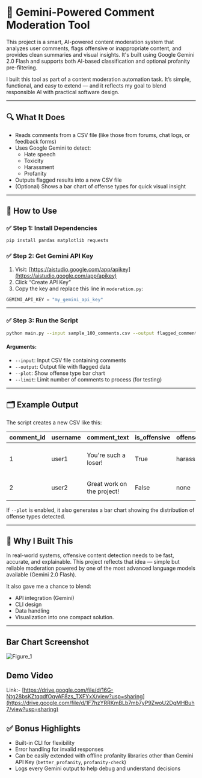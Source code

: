 # 🧠 Gemini-Powered Comment Moderation Tool

This project is a smart, AI-powered content moderation system that analyzes user comments, flags offensive or inappropriate content, and provides clean summaries and visual insights. It's built using Google Gemini 2.0 Flash and supports both AI-based classification and optional profanity pre-filtering.

I built this tool as part of a content moderation automation task. It’s simple, functional, and easy to extend — and it reflects my goal to blend responsible AI with practical software design.

---

## 🔍 What It Does

- Reads comments from a CSV file (like those from forums, chat logs, or feedback forms)
- Uses Google Gemini to detect:
  - Hate speech
  - Toxicity
  - Harassment
  - Profanity
- Outputs flagged results into a new CSV file
- (Optional) Shows a bar chart of offense types for quick visual insight

---

## 🚀 How to Use

### ✅ Step 1: Install Dependencies
```bash
pip install pandas matplotlib requests
```

### ✅ Step 2: Get Gemini API Key
1. Visit: [https://aistudio.google.com/app/apikey](https://aistudio.google.com/app/apikey)
2. Click “Create API Key”
3. Copy the key and replace this line in `moderation.py`:
```python
GEMINI_API_KEY = "my_gemini_api_key"
```

---

### ✅ Step 3: Run the Script
```bash
python main.py --input sample_100_comments.csv --output flagged_comments.csv --plot --limit 10
```

#### Arguments:
- `--input`: Input CSV file containing comments
- `--output`: Output file with flagged data
- `--plot`:  Show offense type bar chart
- `--limit`: Limit number of comments to process (for testing)

---

## 🗂 Example Output

The script creates a new CSV like this:

| comment_id | username | comment_text               | is_offensive | offense_type | explanation                                |
|------------|----------|----------------------------|---------------|---------------|---------------------------------------------|
| 1          | user1    | You're such a loser!       | True          | harassment     | Direct insult meant to demean the user      |
| 2          | user2    | Great work on the project! | False         | none           | Positive and respectful                     |

If `--plot` is enabled, it also generates a bar chart showing the distribution of offense types detected.

---

## 🎯 Why I Built This

In real-world systems, offensive content detection needs to be fast, accurate, and explainable. This project reflects that idea — simple but reliable moderation powered by one of the most advanced language models available (Gemini 2.0 Flash).

It also gave me a chance to blend:
- API integration (Gemini)
- CLI design
- Data handling
- Visualization
into one compact solution.

---

## Bar Chart Screenshot

![Figure_1](https://github.com/user-attachments/assets/d484e6fc-e3e2-4887-9b94-e4c10f80c8f6)

## Demo Video 

Link:- [https://drive.google.com/file/d/16G-Ntg28bsKZtqqdfOqyAF8zs_TXFYxX/view?usp=sharing](https://drive.google.com/file/d/1F7hzYRRKmBLb7mb7yP9ZwoU2DgMHBuh7/view?usp=sharing)



## ✅ Bonus Highlights

- Built-in CLI for flexibility
- Error handling for invalid responses
- Can be easily extended with offline profanity libraries other than Gemini API Key (`better_profanity`, `profanity-check`)
- Logs every Gemini output to help debug and understand decisions
